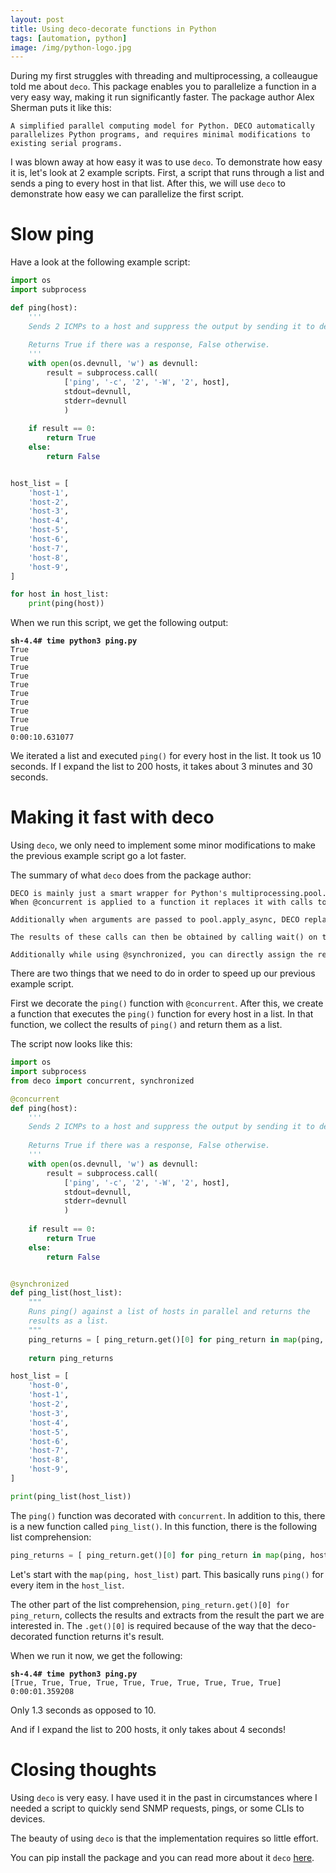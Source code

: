 ```yaml
---
layout: post
title: Using deco-decorate functions in Python
tags: [automation, python]
image: /img/python-logo.jpg
---
```


During my first struggles with threading and multiprocessing, a colleaugue told me about `deco`. This package enables you to parallelize a function in a very easy way, making it run significantly faster. The package author Alex Sherman puts it like this:

`A simplified parallel computing model for Python. DECO automatically parallelizes Python programs, and requires minimal modifications to existing serial programs.`

I was blown away at how easy it was to use `deco`. To demonstrate how easy it is, let's look at 2 example scripts. First, a script that runs through a list and sends a ping to every host in that list. After this, we will use `deco` to demonstrate how easy we can parallelize the first script.


Slow ping
=========

Have a look at the following example script:

```python
import os
import subprocess

def ping(host):
    '''
    Sends 2 ICMPs to a host and suppress the output by sending it to devnull.
    
    Returns True if there was a response, False otherwise.
    '''
    with open(os.devnull, 'w') as devnull:
        result = subprocess.call(
            ['ping', '-c', '2', '-W', '2', host],
            stdout=devnull,
            stderr=devnull
            )
            
    if result == 0:
        return True
    else:        
        return False


host_list = [
    'host-1',
    'host-2',
    'host-3',
    'host-4',
    'host-5',
    'host-6',
    'host-7',
    'host-8',
    'host-9',   
]

for host in host_list:
    print(ping(host))
```

When we run this script, we get the following output:

<pre style="font-size:12px">
<b>sh-4.4# time python3 ping.py</b>
True
True
True
True
True
True
True
True
True
True
0:00:10.631077
</pre>   

We iterated a list and executed `ping()` for every host in the list. It took us 10 seconds. If I expand the list to 200 hosts, it takes about 3 minutes and 30 seconds.


Making it fast with deco
========================

Using `deco`, we only need to implement some minor modifications to make the previous example script go a lot faster.

The summary of what `deco` does from the package author:
<pre style="font-size:12px">
DECO is mainly just a smart wrapper for Python's multiprocessing.pool. 
When @concurrent is applied to a function it replaces it with calls to pool.apply_async. 

Additionally when arguments are passed to pool.apply_async, DECO replaces any index mutable objects with proxies, allowing it to detect and synchronize mutations of these objects. 

The results of these calls can then be obtained by calling wait() on the concurrent function, invoking a synchronization event. These events can be placed automatically in your code by using the @synchronized decorator on functions that call @concurrent functions. 

Additionally while using @synchronized, you can directly assign the result of concurrent function calls to index mutable objects. These assignments get refactored by DECO to automatically occur during the next synchronization event. All of this means that in many cases, parallel programming using DECO appears exactly the same as simpler serial programming.
</pre>

There are two things that we need to do in order to speed up our previous example script. 

First we decorate the `ping()` function with `@concurrent`. After this, we create a function that executes the `ping()` function for every host in a list. In that function, we collect the results of `ping()` and return them as a list.

The script now looks like this:

```python
import os
import subprocess
from deco import concurrent, synchronized

@concurrent
def ping(host):
    '''
    Sends 2 ICMPs to a host and suppress the output by sending it to devnull.
    
    Returns True if there was a response, False otherwise.
    '''
    with open(os.devnull, 'w') as devnull:
        result = subprocess.call(
            ['ping', '-c', '2', '-W', '2', host],
            stdout=devnull,
            stderr=devnull
            )
            
    if result == 0:
        return True
    else:        
        return False


@synchronized
def ping_list(host_list):
    """
    Runs ping() against a list of hosts in parallel and returns the
    results as a list.
    """
    ping_returns = [ ping_return.get()[0] for ping_return in map(ping, host_list)]    
        
    return ping_returns

host_list = [
    'host-0',    
    'host-1',
    'host-2',
    'host-3',
    'host-4',
    'host-5',
    'host-6',
    'host-7',
    'host-8',
    'host-9',
]

print(ping_list(host_list))
```

The `ping()` function was decorated with `concurrent`. In addition to this, there is a new function called `ping_list()`. In this function, there is the following list comprehension:

```python
ping_returns = [ ping_return.get()[0] for ping_return in map(ping, host_list)]    
```

Let's start with the `map(ping, host_list)` part. This basically runs `ping()` for every item in the `host_list`.

The other part of the list comprehension, `ping_return.get()[0] for ping_return`, collects the results and extracts from the result the part we are interested in. The `.get()[0]` is required because of the way that the deco-decorated function returns it's result.

When we run it now, we get the following:

<pre style="font-size:12px">
<b>sh-4.4# time python3 ping.py</b>
[True, True, True, True, True, True, True, True, True, True]
0:00:01.359208
</pre>

Only 1.3 seconds as opposed to 10.

And if I expand the list to 200 hosts, it only takes about 4 seconds!


Closing thoughts
================

Using `deco` is very easy. I have used it in the past in circumstances where I needed a script to quickly send SNMP requests, pings, or some CLIs to devices. 

The beauty of using `deco` is that the implementation requires so little effort.

You can pip install the package and you can read more about it `deco` [here](https://github.com/alex-sherman/deco). 